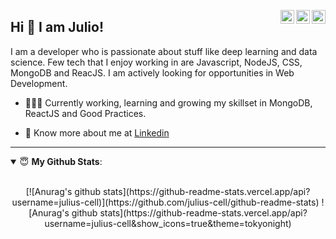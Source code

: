 <a href="https://twitter.com/Pratikpkb" target="_blank" rel="nofollow"><img align="right" alt="Pratik's Twitter" width="22px" src="https://cdn.jsdelivr.net/npm/simple-icons@v3/icons/twitter.svg" /></a><a href="https://www.linkedin.com/in/pratik-kumar04" target="_blank" rel="nofollow"><img align="right" alt="Pratik's Linkdein" width="22px" src="https://cdn.jsdelivr.net/npm/simple-icons@v3/icons/linkedin.svg" /></a><a href="https://www.instagram.com/pratikkumar04" target="_blank" rel="nofollow"><img align="right" alt="Pratik's Insta" width="22px" src="https://cdn.jsdelivr.net/npm/simple-icons@v3/icons/instagram.svg" /></a>

## Hi 👋 I am Julio! 
I am a developer who is passionate about stuff like deep learning and data science. Few tech that I enjoy working in are Javascript, NodeJS, CSS, MongoDB and ReacJS. I am actively looking for opportunities in Web Development.
- 👨🏽‍💻 Currently working, learning and growing my skillset in MongoDB, ReactJS and Good Practices.
<!-- 🤝 Open for collaborations in deep learning, analytics and data science. -->
- 👨 Know more about me at [Linkedin](https://www.linkedin.com/in/julio-cid-beroiza/) 
<!-- 🌐 Visit my [porfolio website](https://pr2tik1.github.io/) for complete background and contact. -->
<!-- 👋 My personal [blog site](https://pr2tik1.github.io/blog/) -->

---
<details open>
 <summary> 😇 <b>My Github Stats</b>: </summary>
<br>
<p align = "center">
  [![Anurag's github stats](https://github-readme-stats.vercel.app/api?username=julius-cell)](https://github.com/julius-cell/github-readme-stats)
  ![Anurag's github stats](https://github-readme-stats.vercel.app/api?username=julius-cell&show_icons=true&theme=tokyonight)
  <!-- <img src = "https://github-readme-stats.vercel.app/api/top-langs/?username=pr2tik1&hide=css,java,html&theme=radical"> -->
</p>

</details>
